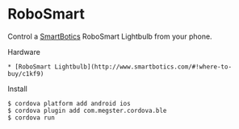 # RoboSmart

Control a [SmartBotics](http://www.smartbotics.com/) RoboSmart Lightbulb from your phone.

Hardware

    * [RoboSmart Lightbulb](http://www.smartbotics.com/#!where-to-buy/c1kf9)
    
Install

    $ cordova platform add android ios
    $ cordova plugin add com.megster.cordova.ble
    $ cordova run
    

